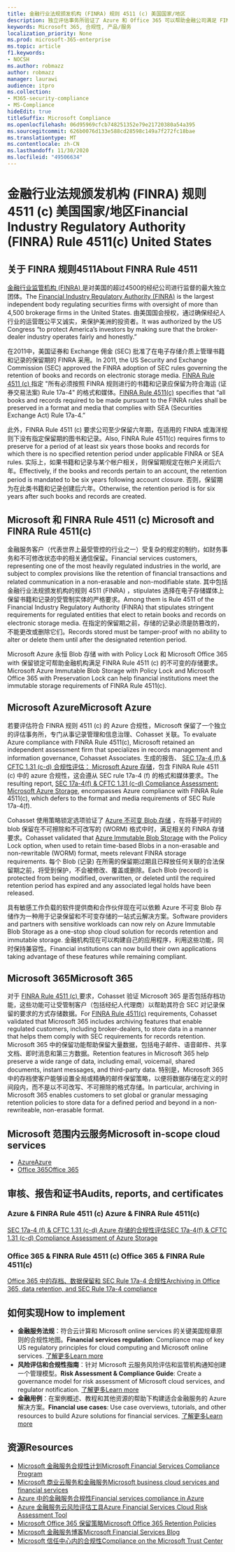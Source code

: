 ```yaml
---
title: 金融行业法规颁发机构 (FINRA) 规则 4511 (c) 美国国家/地区
description: 独立评估事务所验证了 Azure 和 Office 365 可以帮助金融公司满足 FINRA Rule 4511 记录保留和不可变的存储要求。
keywords: Microsoft 365, 合规性, 产品/服务
localization_priority: None
ms.prod: microsoft-365-enterprise
ms.topic: article
f1.keywords:
- NOCSH
ms.author: robmazz
author: robmazz
manager: laurawi
audience: itpro
ms.collection:
- M365-security-compliance
- MS-Compliance
hideEdit: true
titleSuffix: Microsoft Compliance
ms.openlocfilehash: 06d95969cfcb748251352e79e21720380a54a395
ms.sourcegitcommit: 626b0076d133e588cd28598c149a7f272fc18bae
ms.translationtype: MT
ms.contentlocale: zh-CN
ms.lasthandoff: 11/30/2020
ms.locfileid: "49506634"
---
```

# <a name="financial-industry-regulatory-authority-finra-rule-4511c-united-states"></a><span data-ttu-id="892a6-104">金融行业法规颁发机构 (FINRA) 规则 4511 (c) 美国国家/地区</span><span class="sxs-lookup"><span data-stu-id="892a6-104">Financial Industry Regulatory Authority (FINRA) Rule 4511(c) United States</span></span>

## <a name="about-finra-rule-4511"></a><span data-ttu-id="892a6-105">关于 FINRA 规则4511</span><span class="sxs-lookup"><span data-stu-id="892a6-105">About FINRA Rule 4511</span></span>

<span data-ttu-id="892a6-106">[金融行业监管机构 (FINRA) ](https://www.finra.org/#/)是对美国的超过4500的经纪公司进行监督的最大独立团体。</span><span class="sxs-lookup"><span data-stu-id="892a6-106">The [Financial Industry Regulatory Authority (FINRA)](https://www.finra.org/#/) is the largest independent body regulating securities firms with oversight of more than 4,500 brokerage firms in the United States.</span></span> <span data-ttu-id="892a6-107">由美国国会授权，通过确保经纪人行业的运营既公平又诚实，来保护美洲的投资者。</span><span class="sxs-lookup"><span data-stu-id="892a6-107">It was authorized by the US Congress “to protect America’s investors by making sure that the broker-dealer industry operates fairly and honestly.”</span></span>

<span data-ttu-id="892a6-108">在2011中，美国证券和 Exchange 佣金 (SEC) 批准了在电子存储介质上管理书籍和记录的保留期的 FINRA 采用。</span><span class="sxs-lookup"><span data-stu-id="892a6-108">In 2011, the US Security and Exchange Commission (SEC) approved the FINRA adoption of SEC rules governing the retention of books and records on electronic storage media.</span></span> <span data-ttu-id="892a6-109">[FINRA Rule 4511 (c) ](https://www.finra.org/sites/default/files/NoticeDocument/p123548.pdf) 指定 "所有必须按照 FINRA 规则进行的书籍和记录应保留为符合海运 (证券交易法案) Rule 17a-4" 的格式和媒体。</span><span class="sxs-lookup"><span data-stu-id="892a6-109">[FINRA Rule 4511(c)](https://www.finra.org/sites/default/files/NoticeDocument/p123548.pdf) specifies that “all books and records required to be made pursuant to the FINRA rules shall be preserved in a format and media that complies with SEA (Securities Exchange Act) Rule 17a-4.”</span></span>

<span data-ttu-id="892a6-110">此外，FINRA Rule 4511 (c) 要求公司至少保留六年期，在适用的 FINRA 或海洋规则下没有指定保留期的图书和记录。</span><span class="sxs-lookup"><span data-stu-id="892a6-110">Also, FINRA Rule 4511(c) requires firms to preserve for a period of at least six years those books and records for which there is no specified retention period under applicable FINRA or SEA rules.</span></span> <span data-ttu-id="892a6-111">实际上，如果书籍和记录与某个帐户相关，则保留期规定在帐户关闭后六年。</span><span class="sxs-lookup"><span data-stu-id="892a6-111">Effectively, if the books and records pertain to an account, the retention period is mandated to be six years following account closure.</span></span> <span data-ttu-id="892a6-112">否则，保留期为在此类书籍和记录创建后六年。</span><span class="sxs-lookup"><span data-stu-id="892a6-112">Otherwise, the retention period is for six years after such books and records are created.</span></span>

## <a name="microsoft-and-finra-rule-4511c"></a><span data-ttu-id="892a6-113">Microsoft 和 FINRA Rule 4511 (c) </span><span class="sxs-lookup"><span data-stu-id="892a6-113">Microsoft and FINRA Rule 4511(c)</span></span>

<span data-ttu-id="892a6-114">金融服务客户（代表世界上最受管控的行业之一）受复杂的规定的制约，如财务事务和不可修改状态中的相关通信保留。</span><span class="sxs-lookup"><span data-stu-id="892a6-114">Financial services customers, representing one of the most heavily regulated industries in the world, are subject to complex provisions like the retention of financial transactions and related communication in a non-erasable and non-modifiable state.</span></span> <span data-ttu-id="892a6-115">其中包括金融行业法规颁发机构的规则 4511 (FINRA) ，stipulates 选择在电子存储媒体上保留书籍和记录的受管制实体的严格要求。</span><span class="sxs-lookup"><span data-stu-id="892a6-115">Among them is Rule 4511 of the Financial Industry Regulatory Authority (FINRA) that stipulates stringent requirements for regulated entities that elect to retain books and records on electronic storage media.</span></span> <span data-ttu-id="892a6-116">在指定的保留期之前，存储的记录必须是防篡改的，不能更改或删除它们。</span><span class="sxs-lookup"><span data-stu-id="892a6-116">Records stored must be tamper-proof with no ability to alter or delete them until after the designated retention period.</span></span>

<span data-ttu-id="892a6-117">Microsoft Azure 永恒 Blob 存储 with with Policy Lock 和 Microsoft Office 365 with 保留锁定可帮助金融机构满足 FINRA Rule 4511 (c) 的不可变的存储要求。</span><span class="sxs-lookup"><span data-stu-id="892a6-117">Microsoft Azure Immutable Blob Storage with Policy Lock and Microsoft Office 365 with Preservation Lock can help financial institutions meet the immutable storage requirements of FINRA Rule 4511(c).</span></span>

## <a name="microsoft-azure"></a><span data-ttu-id="892a6-118">Microsoft Azure</span><span class="sxs-lookup"><span data-stu-id="892a6-118">Microsoft Azure</span></span>

<span data-ttu-id="892a6-119">若要评估符合 FINRA 规则 4511 (c) 的 Azure 合规性，Microsoft 保留了一个独立的评估事务所，专门从事记录管理和信息治理、Cohasset 关联。</span><span class="sxs-lookup"><span data-stu-id="892a6-119">To evaluate Azure compliance with FINRA Rule 4511(c), Microsoft retained an independent assessment firm that specializes in records management and information governance, Cohasset Associates.</span></span> <span data-ttu-id="892a6-120">生成的报告、 [SEC 17a-4 (f) & CFTC 1.31 (c-d) 合规性评估： Microsoft Azure 存储](https://servicetrust.microsoft.com/ViewPage/MSComplianceGuide?command=Download&downloadType=Document&downloadId=19b08fd4-d276-43e8-9461-715981d0ea20&docTab=4ce99610-c9c0-11e7-8c2c-f908a777fa4d_GRC_Assessment_Reports)，包含 FINRA Rule 4511 (c) 中的 azure 合规性，这会遵从 SEC rule 17a-4 (f) 的格式和媒体要求。</span><span class="sxs-lookup"><span data-stu-id="892a6-120">The resulting report, [SEC 17a-4(f) & CFTC 1.31 (c-d) Compliance Assessment: Microsoft Azure Storage](https://servicetrust.microsoft.com/ViewPage/MSComplianceGuide?command=Download&downloadType=Document&downloadId=19b08fd4-d276-43e8-9461-715981d0ea20&docTab=4ce99610-c9c0-11e7-8c2c-f908a777fa4d_GRC_Assessment_Reports), encompasses Azure compliance with FINRA Rule 4511(c), which defers to the format and media requirements of SEC Rule 17a-4(f).</span></span>

<span data-ttu-id="892a6-121">Cohasset 使用策略锁定选项验证了 [Azure 不可变 Blob 存储](https://docs.microsoft.com/azure/storage/blobs/storage-blob-immutable-storage) ，在将基于时间的 blob 保留在不可擦除和不可改写的 (WORM) 格式中时，满足相关的 FINRA 存储要求。</span><span class="sxs-lookup"><span data-stu-id="892a6-121">Cohasset validated that [Azure Immutable Blob Storage](https://docs.microsoft.com/azure/storage/blobs/storage-blob-immutable-storage) with the Policy Lock option, when used to retain time-based Blobs in a non-erasable and non-rewritable (WORM) format, meets relevant FINRA storage requirements.</span></span> <span data-ttu-id="892a6-122">每个 Blob (记录) 在所需的保留期过期且已释放任何关联的合法保留期之前，将受到保护，不会被修改、覆盖或删除。</span><span class="sxs-lookup"><span data-stu-id="892a6-122">Each Blob (record) is protected from being modified, overwritten, or deleted until the required retention period has expired and any associated legal holds have been released.</span></span>

<span data-ttu-id="892a6-123">具有敏感工作负载的软件提供商和合作伙伴现在可以依赖 Azure 不可变 Blob 存储作为一种用于记录保留和不可变存储的一站式云解决方案。</span><span class="sxs-lookup"><span data-stu-id="892a6-123">Software providers and partners with sensitive workloads can now rely on Azure Immutable Blob Storage as a one-stop shop cloud solution for records retention and immutable storage.</span></span> <span data-ttu-id="892a6-124">金融机构现在可以构建自己的应用程序，利用这些功能，同时保持兼容性。</span><span class="sxs-lookup"><span data-stu-id="892a6-124">Financial institutions can now build their own applications taking advantage of these features while remaining compliant.</span></span>

## <a name="microsoft-365"></a><span data-ttu-id="892a6-125">Microsoft 365</span><span class="sxs-lookup"><span data-stu-id="892a6-125">Microsoft 365</span></span>

<span data-ttu-id="892a6-126">对于 [FINRA Rule 4511 (c) ](https://docs.microsoft.com/microsoft-365/compliance/retention-regulatory-requirements#sec-17a-4f-finra-4511c-and-cftc-131c-d) 要求，Cohasset 验证 Microsoft 365 是否包括存档功能，这些功能可让受管制客户（包括经纪人代理商）以帮助其符合 SEC 对记录保留的要求的方式存储数据。</span><span class="sxs-lookup"><span data-stu-id="892a6-126">For [FINRA Rule 4511(c)](https://docs.microsoft.com/microsoft-365/compliance/retention-regulatory-requirements#sec-17a-4f-finra-4511c-and-cftc-131c-d) requirements, Cohasset validated that Microsoft 365 includes archiving features that enable regulated customers, including broker-dealers, to store data in a manner that helps them comply with SEC requirements for records retention.</span></span> <span data-ttu-id="892a6-127">Microsoft 365 中的保留功能帮助保留大量数据，包括电子邮件、语音邮件、共享文档、即时消息和第三方数据。</span><span class="sxs-lookup"><span data-stu-id="892a6-127">Retention features in Microsoft 365 help preserve a wide range of data, including email, voicemail, shared documents, instant messages, and third-party data.</span></span> <span data-ttu-id="892a6-128">特别是，Microsoft 365 中的存档使客户能够设置全局或精确的邮件保留策略，以便将数据存储在定义的时间段内，而不是以不可改写、不可擦除的格式存储。</span><span class="sxs-lookup"><span data-stu-id="892a6-128">In particular, archiving in Microsoft 365 enables customers to set global or granular messaging retention policies to store data for a defined period and beyond in a non-rewriteable, non-erasable format.</span></span>

## <a name="microsoft-in-scope-cloud-services"></a><span data-ttu-id="892a6-129">Microsoft 范围内云服务</span><span class="sxs-lookup"><span data-stu-id="892a6-129">Microsoft in-scope cloud services</span></span>

- [<span data-ttu-id="892a6-130">Azure</span><span class="sxs-lookup"><span data-stu-id="892a6-130">Azure</span></span>](https://gallery.technet.microsoft.com/Overview-of-Azure-c1be3942)
- [<span data-ttu-id="892a6-131">Office 365</span><span class="sxs-lookup"><span data-stu-id="892a6-131">Office 365</span></span>](https://aka.ms/Office365ComplianceOfferings)

## <a name="audits-reports-and-certificates"></a><span data-ttu-id="892a6-132">审核、报告和证书</span><span class="sxs-lookup"><span data-stu-id="892a6-132">Audits, reports, and certificates</span></span>

### <a name="azure--finra-rule-4511c"></a><span data-ttu-id="892a6-133">Azure & FINRA Rule 4511 (c) </span><span class="sxs-lookup"><span data-stu-id="892a6-133">Azure & FINRA Rule 4511(c)</span></span>

[<span data-ttu-id="892a6-134">SEC 17a-4 (f) & CFTC 1.31 (c-d) Azure 存储的合规性评估</span><span class="sxs-lookup"><span data-stu-id="892a6-134">SEC 17a-4(f) & CFTC 1.31 (c-d) Compliance Assessment of Azure Storage</span></span>](https://servicetrust.microsoft.com/ViewPage/MSComplianceGuide?command=Download&downloadType=Document&downloadId=19b08fd4-d276-43e8-9461-715981d0ea20&docTab=4ce99610-c9c0-11e7-8c2c-f908a777fa4d_GRC_Assessment_Reports)

### <a name="office-365--finra-rule-4511c"></a><span data-ttu-id="892a6-135">Office 365 & FINRA Rule 4511 (c) </span><span class="sxs-lookup"><span data-stu-id="892a6-135">Office 365 & FINRA Rule 4511(c)</span></span>

[<span data-ttu-id="892a6-136">Office 365 中的存档、数据保留和 SEC Rule 17a-4 合规性</span><span class="sxs-lookup"><span data-stu-id="892a6-136">Archiving in Office 365, data retention, and SEC Rule 17a-4 compliance</span></span>](https://www.microsoft.com/microsoft-365/blog/2015/11/10/office-365-exchange-online-archiving-now-meets-sec-rule-17a-4-requirements/)

## <a name="how-to-implement"></a><span data-ttu-id="892a6-137">如何实现</span><span class="sxs-lookup"><span data-stu-id="892a6-137">How to implement</span></span>

- <span data-ttu-id="892a6-138">**金融服务法规**：符合云计算和 Microsoft online services 的关键美国规章原则的合规性地图。</span><span class="sxs-lookup"><span data-stu-id="892a6-138">**Financial services regulation**: Compliance map of key US regulatory principles for cloud computing and Microsoft online services.</span></span> [<span data-ttu-id="892a6-139">了解更多</span><span class="sxs-lookup"><span data-stu-id="892a6-139">Learn more</span></span>](https://servicetrust.microsoft.com/ViewPage/TrustDocuments?command=Download&downloadType=Document&downloadId=5b483567-00b0-4d86-96ae-ee887dadb61c&docTab=6d000410-c9e9-11e7-9a91-892aae8839ad_Compliance_Guides)
- <span data-ttu-id="892a6-140">**风险评估和合规性指南**：针对 Microsoft 云服务风险评估和监管机构通知创建一个管理模型。</span><span class="sxs-lookup"><span data-stu-id="892a6-140">**Risk Assessment & Compliance Guide**: Create a governance model for risk assessment of Microsoft cloud services, and regulator notification.</span></span> [<span data-ttu-id="892a6-141">了解更多</span><span class="sxs-lookup"><span data-stu-id="892a6-141">Learn more</span></span>](https://servicetrust.microsoft.com/ViewPage/TrustDocuments?command=Download&downloadType=Document&downloadId=edee9b14-3661-4a16-ba83-c35caf672bd7&docTab=6d000410-c9e9-11e7-9a91-892aae8839ad_FAQ_and_White_Papers)
- <span data-ttu-id="892a6-142">**金融用例**：在案例概述、教程和其他资源的帮助下构建适合金融服务的 Azure 解决方案。</span><span class="sxs-lookup"><span data-stu-id="892a6-142">**Financial use cases**: Use case overviews, tutorials, and other resources to build Azure solutions for financial services.</span></span> [<span data-ttu-id="892a6-143">了解更多</span><span class="sxs-lookup"><span data-stu-id="892a6-143">Learn more</span></span>](https://docs.microsoft.com/azure/industry/financial/)

## <a name="resources"></a><span data-ttu-id="892a6-144">资源</span><span class="sxs-lookup"><span data-stu-id="892a6-144">Resources</span></span>

- <span data-ttu-id="892a6-145">[Microsoft 金融服务合规性计划](https://download.microsoft.com/download/6/4/7/64707E3E-6D3E-45D0-8207-A0EA3201B4A6/Microsoft%20Cloud%20-%20Financial%20Services%20Compliance%20Program%20\(Print\).pdf)</span><span class="sxs-lookup"><span data-stu-id="892a6-145">[Microsoft Financial Services Compliance Program](https://download.microsoft.com/download/6/4/7/64707E3E-6D3E-45D0-8207-A0EA3201B4A6/Microsoft%20Cloud%20-%20Financial%20Services%20Compliance%20Program%20\(Print\).pdf)</span></span>
- [<span data-ttu-id="892a6-146">Microsoft 商业云服务和金融服务</span><span class="sxs-lookup"><span data-stu-id="892a6-146">Microsoft business cloud services and financial services</span></span>](https://servicetrust.microsoft.com/viewpage/financialservicesoverview)
- [<span data-ttu-id="892a6-147">Azure 中的金融服务合规性</span><span class="sxs-lookup"><span data-stu-id="892a6-147">Financial services compliance in Azure</span></span>](https://azure.microsoft.com/resources/videos/azurecon-2015-financial-services-compliance-in-azure/)
- [<span data-ttu-id="892a6-148">Azure 金融服务云风险评估工具</span><span class="sxs-lookup"><span data-stu-id="892a6-148">Azure Financial Services Cloud Risk Assessment Tool</span></span>](https://servicetrust.microsoft.com/ViewPage/FFIECBlueprint?command=Download&downloadType=Document&downloadId=079a1973-711a-428f-9312-9ddd290cff7b&docTab=c726d5c0-2d1e-11e8-a485-57140ec19669_PaaS)
- [<span data-ttu-id="892a6-149">Microsoft Office 365 保留策略</span><span class="sxs-lookup"><span data-stu-id="892a6-149">Microsoft Office 365 Retention Policies</span></span>](https://docs.microsoft.com/office365/securitycompliance/retention-policies)
- [<span data-ttu-id="892a6-150">Microsoft 金融服务博客</span><span class="sxs-lookup"><span data-stu-id="892a6-150">Microsoft Financial Services Blog</span></span>](https://techcommunity.microsoft.com/t5/Financial-Services-Blog/bg-p/FinancialServicesBlog)
- [<span data-ttu-id="892a6-151">Microsoft 信任中心内的合规性</span><span class="sxs-lookup"><span data-stu-id="892a6-151">Compliance on the Microsoft Trust Center</span></span>](https://www.microsoft.com/trust-center/compliance/compliance-overview)
